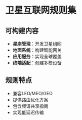 # 卫星互联网规则集

## 可构建内容

* **星座管理**：开发卫星组网
* **地面系统**：构建智能网关
* **应用服务**：实现全球覆盖
* **终端适配**：创建多模设备

## 规则特点

- 兼容LEO/MEO/GEO
- 提供路由优化方案
- 包含频谱共享指南
- 实现低延迟传输
